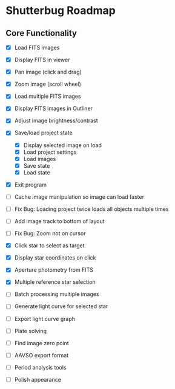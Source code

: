 # Shutterbug Roadmap

## Core Functionality
- [x] Load FITS images
- [x] Display FITS in viewer
- [x] Pan image (click and drag)
- [x] Zoom image (scroll wheel)
- [x] Load multiple FITS images
- [x] Display FITS images in Outliner
- [x] Adjust image brightness/contrast
- [x] Save/load project state
    - [x] Display selected image on load
    - [x] Load project settings
    - [x] Load images
    - [x] Save state
    - [x] Load state
- [x] Exit program
- [ ] Cache image manipulation so image can load faster
- [ ] Fix Bug: Loading project twice loads all objects multiple times
- [ ] Add image track to bottom of layout
- [ ] Fix Bug: Zoom not on cursor
- [x] Click star to select as target
- [x] Display star coordinates on click
- [x] Aperture photometry from FITS
- [x] Multiple reference star selection
- [ ] Batch processing multiple images
- [ ] Generate light curve for selected star
- [ ] Export light curve graph
- [ ] Plate solving
- [ ] Find image zero point
- [ ] AAVSO export format
- [ ] Period analysis tools
- [ ] Polish appearance

